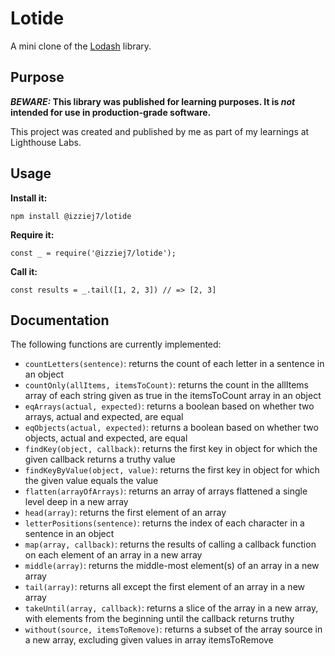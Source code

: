 # Lotide

A mini clone of the [Lodash](https://lodash.com) library.

## Purpose

**_BEWARE:_ This library was published for learning purposes. It is _not_ intended for use in production-grade software.**

This project was created and published by me as part of my learnings at Lighthouse Labs. 

## Usage

**Install it:**

`npm install @izziej7/lotide`

**Require it:**

`const _ = require('@izziej7/lotide');`

**Call it:**

`const results = _.tail([1, 2, 3]) // => [2, 3]`

## Documentation

The following functions are currently implemented:

* `countLetters(sentence)`: returns the count of each letter in a sentence in an object
* `countOnly(allItems, itemsToCount)`: returns the count in the allItems array of each string given as true in the itemsToCount array in an object
* `eqArrays(actual, expected)`: returns a boolean based on whether two arrays, actual and expected, are equal
* `eqObjects(actual, expected)`: returns a boolean based on whether two objects, actual and expected, are equal
* `findKey(object, callback)`: returns the first key in object for which the given callback returns a truthy value 
* `findKeyByValue(object, value)`: returns the first key in object for which the given value equals the value
* `flatten(arrayOfArrays)`: returns an array of arrays flattened a single level deep in a new array
* `head(array)`: returns the first element of an array
* `letterPositions(sentence)`: returns the index of each character in a sentence in an object
* `map(array, callback)`: returns the results of calling a callback function on each element of an array in a new array
* `middle(array)`: returns the middle-most element(s) of an array in a new array
* `tail(array)`: returns all except the first element of an array in a new array
* `takeUntil(array, callback)`: returns a slice of the array in a new array, with elements from the beginning until the callback returns truthy
* `without(source, itemsToRemove)`: returns a subset of the array source in a new array, excluding given values in array itemsToRemove
